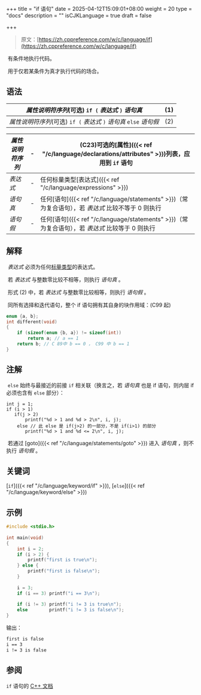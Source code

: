 +++
title = "if 语句"
date = 2025-04-12T15:09:01+08:00
weight = 20
type = "docs"
description = ""
isCJKLanguage = true
draft = false

+++

> 原文：[https://zh.cppreference.com/w/c/language/if](https://zh.cppreference.com/w/c/language/if)

​	有条件地执行代码。

​	用于仅若某条件为真才执行代码的场合。

## 语法

| *属性说明符序列*(可选) `if (` *表达式* `)` *语句真*          | (1)  |
| ------------------------------------------------------------ | ---- |
| *属性说明符序列*(可选) `if (` *表达式* `)` *语句真* `else` *语句假* | (2)  |

| *属性说明符序列* | -    | (C23)可选的[属性]({{< ref "/c/language/declarations/attributes" >}})列表，应用到 `if` 语句 |
| ---------------- | ---- | ------------------------------------------------------------ |
| *表达式*         | -    | 任何标量类型[表达式]({{< ref "/c/language/expressions" >}}) |
| *语句真*         | -    | 任何[语句]({{< ref "/c/language/statements" >}})（常为复合语句），若 *表达式* 比较不等于 0 则执行 |
| *语句假*         | -    | 任何[语句]({{< ref "/c/language/statements" >}})（常为复合语句），若 *表达式* 比较等于 0 则执行 |

## 解释

​	*表达式* 必须为任何[标量类型](https://zh.cppreference.com/w/c/language/types#.E7.B1.BB.E5.9E.8B.E7.BB.84.E5.88.AB)的表达式。

​	若 *表达式* 与整数零比较不相等，则执行 *语句真* 。

​	形式 (2) 中，若 *表达式* 与整数零比较相等，则执行 *语句假* 。

​	同所有选择和迭代语句，整个 if 语句拥有其自身的块作用域：(C99 起)

```c
enum {a, b};
int different(void)
{
    if (sizeof(enum {b, a}) != sizeof(int))
        return a; // a == 1
    return b; // C 89中 b == 0 ， C99 中 b == 1
}
```



## 注解

​	`else` 始终与最接近的前接 `if` 相关联（换言之，若 *语句真* 也是 if 语句，则内层 if 必须也含有 `else` 部分）：

```
int j = 1;
if (i > 1)
   if(j > 2)
       printf("%d > 1 and %d > 2\n", i, j);
    else // 此 else 是 if(j>2) 的一部分，不是 if(i>1) 的部分 
       printf("%d > 1 and %d <= 2\n", i, j);
```

​	若通过 [goto]({{< ref "/c/language/statements/goto" >}}) 进入 *语句真* ，则不执行 *语句假* 。

## 关键词

[`if`]({{< ref "/c/language/keyword/if" >}}), [`else`]({{< ref "/c/language/keyword/else" >}})

## 示例

```c
#include <stdio.h>
 
int main(void)
{
    int i = 2;
    if (i > 2) {
        printf("first is true\n");
    } else {
        printf("first is false\n");
    }
 
    i = 3;
    if (i == 3) printf("i == 3\n");
 
    if (i != 3) printf("i != 3 is true\n");
    else        printf("i != 3 is false\n");
}
```

输出：

```txt
first is false
i == 3
i != 3 is false
```

## 参阅

`if` 语句的 [C++ 文档](https://zh.cppreference.com/w/cpp/language/if)
